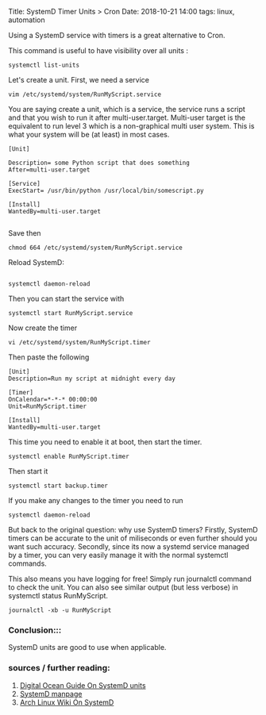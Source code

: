 Title: SystemD Timer Units > Cron 
Date: 2018-10-21 14:00
tags: linux, automation

Using a SystemD service with timers is a great alternative to Cron. 

This command is useful to have visibility over all units :

```
systemctl list-units

```

Let's create a unit. First, we need a service
 

```
vim /etc/systemd/system/RunMyScript.service

```

You are saying create a unit, which is a service, the
service runs a script and that you wish to run it
after multi-user.target. Multi-user target is the equivalent
to run level 3 which is a non-graphical multi user system.
This is what your system will be (at least) in most cases.

```
[Unit]

Description= some Python script that does something
After=multi-user.target

[Service]
ExecStart= /usr/bin/python /usr/local/bin/somescript.py

[Install]
WantedBy=multi-user.target


```

Save then

```
chmod 664 /etc/systemd/system/RunMyScript.service

```

Reload SystemD:

```

systemctl daemon-reload

```

Then you can start the service with

```
systemctl start RunMyScript.service

```

Now create the timer

``` 
vi /etc/systemd/system/RunMyScript.timer

```

Then paste the following


```
[Unit]
Description=Run my script at midnight every day

[Timer]
OnCalendar=*-*-* 00:00:00
Unit=RunMyScript.timer

[Install]
WantedBy=multi-user.target

```

This time you need to enable it at boot, then start the timer.

```
systemctl enable RunMyScript.timer

```

Then start it

```
systemctl start backup.timer

```


If you make any changes to the timer you need to run


```
systemctl daemon-reload

```

But back to the original question: why use SystemD timers? Firstly, SystemD timers can be accurate to the unit
of miliseconds or even further should you want such accuracy. Secondly, since its now a systemd service managed
by a timer, you can very easily manage it with the normal systemctl commands.


This also means you have logging for free! Simply run journalctl command to check the unit. You can also see 
similar output (but less verbose) in systemctl status RunMyScript.

```
journalctl -xb -u RunMyScript

```


### Conclusion:::

SystemD units are good to use when applicable.


### sources / further reading:

1. [Digital Ocean Guide On SystemD units](https://www.digitalocean.com/community/tutorials/understanding-systemd-units-and-unit-files)
2. [SystemD manpage](https://www.freedesktop.org/software/systemd/man/systemd.unit.html)
3. [Arch Linux Wiki On SystemD](https://wiki.archlinux.org/index.php/systemd)
























































